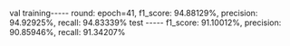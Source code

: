 val training----- round: epoch=41, f1_score: 94.88129%, precision: 94.92925%, recall: 94.83339%
test        ----- f1_score: 91.10012%, precision: 90.85946%, recall: 91.34207%